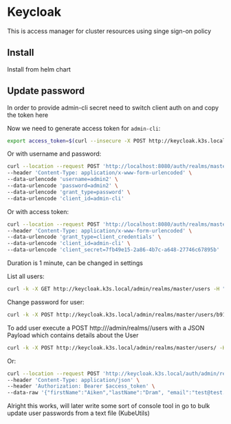 # Keycloak

This is access manager for cluster resources using singe sign-on policy

## Install

Install from helm chart

## Update password

In order to provide admin-cli secret need to switch client auth on and copy the token here

Now we need to generate access token for `admin-cli`:
```sh
export access_token=$(curl --insecure -X POST http://keycloak.k3s.local/realms/master/protocol/openid-connect/token --user admin-cli:DBUfVLsd7iSDe1XD96dpr8Vz4cuPJiD3 -H 'content-type: application/x-www-form-urlencoded' -d 'username=admin&password=coreos&grant_type=password' | jq --raw-output '.access_token' )
```

Or with username and password:
```sh
curl --location --request POST 'http://localhost:8080/auth/realms/master/protocol/openid-connect/token' \
--header 'Content-Type: application/x-www-form-urlencoded' \
--data-urlencode 'username=admin2' \
--data-urlencode 'password=admin2' \
--data-urlencode 'grant_type=password' \
--data-urlencode 'client_id=admin-cli'
```

Or with access token:
```sh
curl --location --request POST 'http://localhost:8080/auth/realms/master/protocol/openid-connect/token' \
--header 'Content-Type: application/x-www-form-urlencoded' \
--data-urlencode 'grant_type=client_credentials' \
--data-urlencode 'client_id=admin-cli' \
--data-urlencode 'client_secret=7fb49e15-2a86-4b7c-a648-27746c67895b'
```

Duration is 1 minute, can be changed in settings

List all users:
```sh
curl -k -X GET http://keycloak.k3s.local/admin/realms/master/users -H "Authorization: Bearer "$access_token | jq
```

Change password for user:
```sh
curl -k -X POST http://keycloak.k3s.local/admin/realms/master/users/b910fa62-8c74-4ea5-95de-129814155d5b/reset-password -H "Content-Type: application/json" -H "Authorization: Bearer $access_token" --data '{ "value": "newpassword" }'
```

To add user execute a POST http://<host>/admin/realms/<realm>/users with a JSON Payload which contains details about the User
```sh
curl -k -X POST http://keycloak.k3s.local/admin/realms/master/users/ -H "Content-Type: application/json" -H "Authorization: Bearer $access_token" --data '{ "value": "newpassword" }'
```

Or:
```sh
curl --location --request POST 'http://keycloak.k3s.local/auth/admin/realms/master/users' \
--header 'Content-Type: application/json' \
--header 'Authorization: Bearer $access_token' \
--data-raw '{"firstName":"Aiken","lastName":"Dram", "email":"test@test.com", "enabled":"true", "username":"app-user"}'
```

Alright this works, will later write some sort of console tool in go to bulk update user passwords from a text file (KubeUtils)